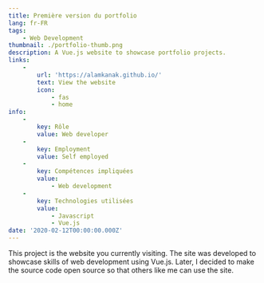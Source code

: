 ```yaml
---
title: Première version du portfolio
lang: fr-FR
tags:
    - Web Development
thumbnail: ./portfolio-thumb.png
description: A Vue.js website to showcase portfolio projects.
links:
    -
        url: 'https://alamkanak.github.io/'
        text: View the website
        icon:
            - fas
            - home
info:
    -
        key: Rôle
        value: Web developer
    -
        key: Employment
        value: Self employed
    -
        key: Compétences impliquées
        value:
            - Web development
    -
        key: Technologies utilisées
        value:
            - Javascript
            - Vue.js
date: '2020-02-12T00:00:00.000Z'
---
```


This project is the website you currently visiting. The site was developed to showcase skills of web development using Vue.js. Later, I decided to make the source code open source so that others like me can use the site.
